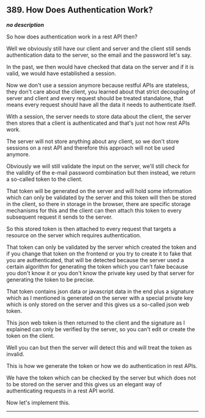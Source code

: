 ## 389. How Does Authentication Work?

<strong><em>no description</em></strong>

So how does authentication work in a rest API then? 

Well we obviously still have our client and server and the client still sends
authentication data to the server, so the email and the password let's say. 

In the past, we then would have checked that data on the server and if it is
valid, we would have established a session. 

Now we don't use a session anymore because restful APIs are stateless, they
don't care about the client, you learned about that strict decoupling of server
and client and every request should be treated standalone, that means every
request should have all the data it needs to authenticate itself. 

With a session, the server needs to store data about the client, the server then
stores that a client is authenticated and that's just not how rest APIs work. 

The server will not store anything about any client, so we don't store sessions
on a rest API and therefore this approach will not be used anymore. 

Obviously we will still validate the input on the server, we'll still check for
the validity of the e-mail password combination but then instead, we return a
so-called token to the client. 

That token will be generated on the server and will hold some information which
can only be validated by the server and this token will then be stored in the
client, so there in storage in the browser, there are specific storage
mechanisms for this and the client can then attach this token to every
subsequent request it sends to the server. 

So this stored token is then attached to every request that targets a resource
on the server which requires authentication. 

That token can only be validated by the server which created the token and if
you change that token on the frontend or you try to create it to fake that you
are authenticated, that will be detected because the server used a certain
algorithm for generating the token which you can't fake because you don't know
it or you don't know the private key used by that server for generating the
token to be precise. 

That token contains json data or javascript data in the end plus a signature
which as I mentioned is generated on the server with a special private key which
is only stored on the server and this gives us a so-called json web token. 

This json web token is then returned to the client and the signature as I
explained can only be verified by the server, so you can't edit or create the
token on the client. 

Well you can but then the server will detect this and will treat the token as
invalid. 

This is how we generate the token or how we do authentication in rest APIs. 

We have the token which can be checked by the server but which does not to be
stored on the server and this gives us an elegant way of authenticating requests
in a rest API world. 

Now let's implement this. 

---
